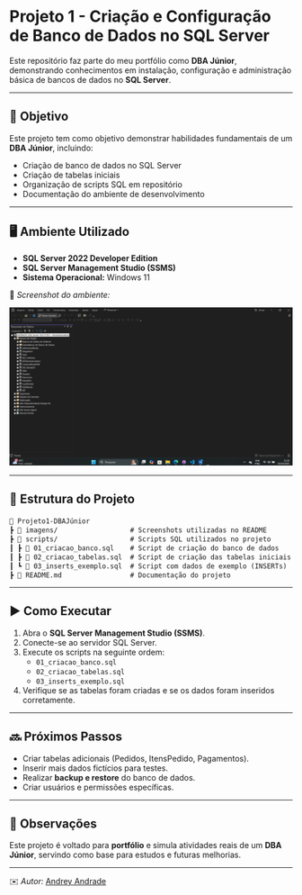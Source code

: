 # Projeto 1 - Criação e Configuração de Banco de Dados no SQL Server

Este repositório faz parte do meu portfólio como **DBA Júnior**, demonstrando conhecimentos em instalação, configuração e administração básica de bancos de dados no **SQL Server**.

---

## 🎯 Objetivo

Este projeto tem como objetivo demonstrar habilidades fundamentais de um **DBA Júnior**, incluindo:

- Criação de banco de dados no SQL Server  
- Criação de tabelas iniciais  
- Organização de scripts SQL em repositório  
- Documentação do ambiente de desenvolvimento  

---

## 🖥️ Ambiente Utilizado

- **SQL Server 2022 Developer Edition**  
- **SQL Server Management Studio (SSMS)**  
- **Sistema Operacional:** Windows 11  

📌 *Screenshot do ambiente:*

![SSMS aberto](imagens/ssms_aberto.png)

---

## 📂 Estrutura do Projeto

```
📁 Projeto1-DBAJúnior
┣ 📂 imagens/                  # Screenshots utilizadas no README
┣ 📂 scripts/                  # Scripts SQL utilizados no projeto
┃ ┣ 📜 01_criacao_banco.sql    # Script de criação do banco de dados
┃ ┣ 📜 02_criacao_tabelas.sql  # Script de criação das tabelas iniciais
┃ ┗ 📜 03_inserts_exemplo.sql  # Script com dados de exemplo (INSERTs)
┣ 📜 README.md                 # Documentação do projeto
```

---

## ▶️ Como Executar

1. Abra o **SQL Server Management Studio (SSMS)**.  
2. Conecte-se ao servidor SQL Server.  
3. Execute os scripts na seguinte ordem:  
   - `01_criacao_banco.sql`  
   - `02_criacao_tabelas.sql`  
   - `03_inserts_exemplo.sql`  
4. Verifique se as tabelas foram criadas e se os dados foram inseridos corretamente.  

---

## 🔜 Próximos Passos

- Criar tabelas adicionais (Pedidos, ItensPedido, Pagamentos).  
- Inserir mais dados fictícios para testes.  
- Realizar **backup e restore** do banco de dados.  
- Criar usuários e permissões específicas.  

---

## 📌 Observações

Este projeto é voltado para **portfólio** e simula atividades reais de um **DBA Júnior**, servindo como base para estudos e futuras melhorias.

---

✉️ *Autor:* [Andrey Andrade](https://github.com/andrey22andrade)
